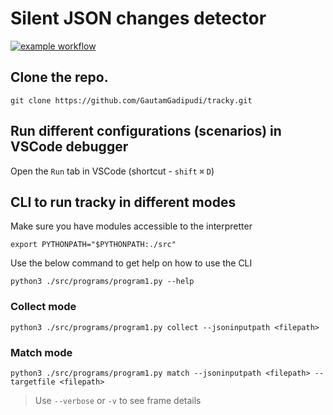 # Silent JSON changes detector
[![example workflow](https://github.com/GautamGadipudi/tracky/actions/workflows/main.yml/badge.svg)](https://github.com/GautamGadipudi/tracky/actions/workflows/main.yml)

## Clone the repo.
```
git clone https://github.com/GautamGadipudi/tracky.git
```

## Run different configurations (scenarios) in VSCode debugger
Open the `Run` tab in VSCode (shortcut - `shift` `⌘` `D`)

## CLI to run tracky in different modes
Make sure you have modules accessible to the interpretter
```
export PYTHONPATH="$PYTHONPATH:./src"
```

Use the below command to get help on how to use the CLI
```
python3 ./src/programs/program1.py --help
```

### Collect mode
```
python3 ./src/programs/program1.py collect --jsoninputpath <filepath>
```
### Match mode
```
python3 ./src/programs/program1.py match --jsoninputpath <filepath> --targetfile <filepath>
```

> Use `--verbose` or `-v` to see frame details